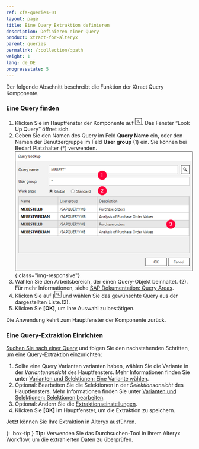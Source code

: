 ```yaml
---
ref: xfa-queries-01
layout: page
title: Eine Query Extraktion definieren
description: Definieren einer Query
product: xtract-for-alteryx
parent: queries
permalink: /:collection/:path
weight: 1
lang: de_DE
progressstate: 5
---
```

Der folgende Abschnitt beschreibt die Funktion der Xtract Query Komponente.


### Eine Query finden

1. Klicken Sie im Hauptfenster der Komponente auf ![magnifying-glass](/img/content/icons/magnifying-glass.png). Das Fenster “Look Up Query” öffnet sich.
2. Geben Sie den Namen des Query im Feld **Query Name** ein, oder den Namen der Benutzergruppe im Feld **User group** (1) ein. Sie können bei Bedarf Platzhalter (*) verwenden. <br>
![Ein Query finden](/img/content/query/query-lookup.png){:class="img-responsive"}
3. Wählen Sie den Arbeitsbereich, der einen Query-Objekt beinhaltet. (2). Für mehr Informationen, siehe [SAP Dokumentation: Query Areas](https://help.sap.com/doc/saphelp_nw74/7.4.16/en-us/4e/3bdad0b8503b0fe10000000a42189e/frameset.htm).
4. Klicken Sie auf (![magnifying-glass](/img/content/icons/magnifying-glass.png) und wählen Sie das gewünschte Query aus der dargestellten Liste.(2).
5. Klicken Sie **[OK]**, um Ihre Auswahl zu bestätigen.

Die Anwendung kehrt zum Hauptfenster der Komponente zurück.

### Eine Query-Extraktion Einrichten
<!--- ### Eine Query Extraktion Einrichten -->

[Suchen Sie nach einer Query](#eine-query-finden) und folgen Sie den nachstehenden Schritten, um eine Query-Extraktion einzurichten:

1. Sollte eine Query Varianten varianten haben, wählen Sie die Variante in der *Variantenansicht* des Hauptfensters.
Mehr Informationen finden Sie unter [Varianten und Selektionen: Eine Variante wählen](./variant-selections#choose-a-variant).<br>
2. Optional: Bearbeiten Sie die Selektionen in der *Selektionsansicht* des Hauptfensters. Mehr Informationen finden Sie unter [Varianten und Selektionen: Selektionen bearbeiten](./variant-selections#edit-selections).<br>
3. Optional: Ändern Sie die [Extraktionseinstellungen](./extraction-settings).
4. Klicken Sie **[OK]** im Hauptfenster, um die Extraktion zu speichern.

Jetzt können Sie Ihre Extraktion in Alteryx ausführen.

{: .box-tip }
**Tip:** Verwenden Sie das Durchsuchen-Tool in Ihrem Alteryx Workflow, um die extrahierten Daten zu überprüfen.
